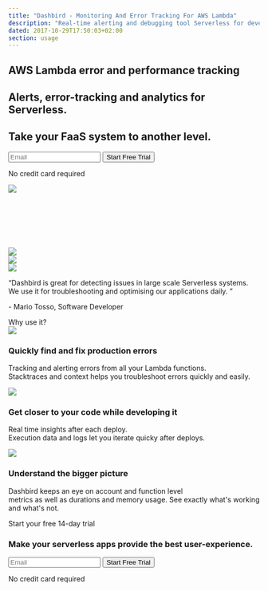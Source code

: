 ```yaml
---
title: "Dashbird - Monitoring And Error Tracking For AWS Lambda"
description: "Real-time alerting and debugging tool Serverless for developers to build and fix Lambda functions quickly. Node.js, Python, Java and more."
dated: 2017-10-29T17:50:03+02:00
section: usage
---
```

<section class="container slogan">
  <div class="row justify-content-md-end">
    <div class="col-lg-6">
      <h1 class="text-center text-md-left">AWS Lambda error and performance tracking</h1>
      <h2 class="mt-4 text-center text-md-left lato">Alerts, error-tracking and analytics for Serverless.</h2>
      <h2 class="lato text-center text-md-left">Take your FaaS system to another level.</h2>
      <div class="pt-5 pr-5">
        <form method="post" action="https://app.dashbird.io/auth/register">
          <label class="input-group">
              <input type="text" class="form-control" placeholder='Email' name="email" required>
              <button class="input-group-addon">Start Free Trial</button>
          </label>
        </form>
        <p class="text-center gray small">No credit card required</p>
      </div>
    </div>
    <div class="col-md-4 d-none d-md-block mr-4">
      <img src="/images/dashbird-illustration.svg">
    </div>
  </div>
</section>

<section class="container social" style="margin-top: 110px;">
  <div class="row justify-content-center">
    <div class="col-auto mr-md-3" style="margin-top: 19px;"><img class="w-150 mx-auto" src="/images/socialproof/nuviad.png"></div>
    <div class="col-auto mr-md-2 mt-4 d-flex align-items-center"><img class="w-150 mx-auto" src="/images/socialproof/volta.png"></div>
    <div class="col-auto mt-4 d-flex align-items-center"><img class="w-150 mx-auto" src="/images/socialproof/teamweek.png"></div>
  </div>
  <div class="row justify-content-md-center mt-5 subtle">
    <div class="col-md-6 gray">
      <p class="text-center slab">“Dashbird is great for detecting issues in large scale Serverless systems. We use it for troubleshooting and optimising our applications daily. ”</p>
      <p class="quote text-center">- Mario Tosso, Software Developer</p>
    </div>
  </div>
</section>

<section class="container-fluid dark-bg mt-5">
  <div class="row">
    <div class="col text-center mt-5">
      <span class="h2 underlined">Why use it?</span>
    </div>
  </div>

  <div class="row justify-content-md-center align-items-center">
    <div class="col bg-white p-3 mt-5 mb-4 mx-auto" style="max-width: 800px;">
      <div class="row align-items-center">
        <div class="col-md-2 text-center">
          <img src="/images/magnifier.svg">
        </div>
        <div class="col-md-10 text-center text-md-left">
          <h3>Quickly find and fix production errors</h3>
          <p class="lato">Tracking and alerting errors from all your Lambda functions.<br> Stacktraces and context helps you troubleshoot errors quickly and easily.</p>
        </div>
      </div>
    </div>
  </div>

  <div class="row justify-content-md-center align-items-center">
    <div class="col bg-white p-3 mb-4 mx-auto" style="max-width: 800px;">
      <div class="row align-items-center">
        <div class="col-md-2 text-center">
          <img src="/images/tag.svg">
        </div>
        <div class="col-md-10 text-center text-md-left">
          <h3>Get closer to your code while developing it</h3>
          <p class="lato">Real time insights after each deploy.<br> Execution data and logs let you iterate quicky after deploys.</p>
        </div>
      </div>
    </div>
  </div>

  <div class="row justify-content-md-center align-items-center">
    <div class="col bg-white p-3 mb-5 mx-auto" style="max-width: 800px;">
      <div class="row align-items-center">
        <div class="col-md-2 text-center">
          <img src="/images/graph.svg">
        </div>
        <div class="col-md-10 text-center text-md-left">
          <h3>Understand the bigger picture</h3>
          <p class="lato">Dashbird keeps an eye on account and function level<br> metrics as well as durations and memory usage. See exactly what's working and what's not.</p>
        </div>
      </div>
    </div>
  </div>

</section>


<section class="container-fluid">
  <div class="row justify-content-md-center">
    <div class="col justify-content-md-center text-center bg-cta br-7 mb-8 mt-8 pt-5 pb-5 mx-auto" style="max-width: 832px;" >
      <span class="h1 pt-5">Start your free 14-day trial</span>
      <h3 class="mt-3">Make your serverless apps provide the best user-experience.</h3>
      <div class="row justify-content-md-center">
        <div class="pt-5 pr-5 col-lg-7 mx-auto">
          <form method="post" action="https://app.dashbird.io/auth/register">
          <label class="input-group">
            <input type="text" class="form-control" placeholder='Email' name="email" required>
            <button class="input-group-addon">Start Free Trial</button>
          </label>
          </form>
          <p class="text-center small">No credit card required</p>
        </div>
      </div>
    </div>
  </div>
</section>
